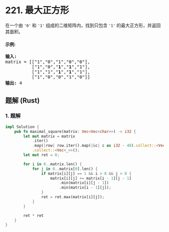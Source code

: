 # 221. 最大正方形
在一个由 `'0'` 和 `'1'` 组成的二维矩阵内，找到只包含 `'1'` 的最大正方形，并返回其面积。

#### 示例:
<pre>
<strong>输入:</strong>
matrix = [["1","0","1","0","0"],
          ["1","0","<b>1</b>","<b>1</b>","1"],
          ["1","1","<b>1</b>","<b>1</b>","1"],
          ["1","0","0","1","0"]]
<strong>输出:</strong> 4
</pre>

## 题解 (Rust)

### 1. 题解
```Rust
impl Solution {
    pub fn maximal_square(matrix: Vec<Vec<char>>) -> i32 {
        let mut matrix = matrix
            .iter()
            .map(|row| row.iter().map(|&c| c as i32 - 48).collect::<Vec<_>>())
            .collect::<Vec<_>>();
        let mut ret = 0;

        for i in 0..matrix.len() {
            for j in 0..matrix[0].len() {
                if matrix[i][j] == 1 && i > 0 && j > 0 {
                    matrix[i][j] += matrix[i - 1][j - 1]
                        .min(matrix[i][j - 1])
                        .min(matrix[i - 1][j]);
                }
                ret = ret.max(matrix[i][j]);
            }
        }

        ret * ret
    }
}
```
